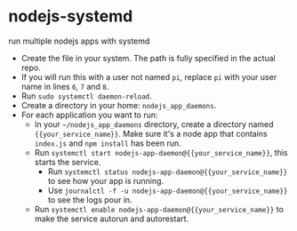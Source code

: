 # nodejs-systemd
run multiple nodejs apps with systemd

* Create the file in your system. The path is fully specified in the actual repo.
* If you will run this with a user not named `pi`, replace `pi` with your user name in lines `6`, `7` and `8`.
* Run `sudo systemctl daemon-reload`.
* Create a directory in your home: `nodejs_app_daemons`.
* For each application you want to run: 
  * In your `~/nodejs_app_daemons` directory, create a directory named `{{your_service_name}}`. Make sure it's a node app that contains `index.js` and `npm install` has been run.
  * Run `systemctl start nodejs-app-daemon@{{your_service_name}}`, this starts the service.
    * Run `systemctl status nodejs-app-daemon@{{your_service_name}}` to see how your app is running.
    * Use `journalctl -f -u nodejs-app-daemon@{{your_service_name}}` to see the logs pour in.
  * Run `systemctl enable nodejs-app-daemon@{{your_service_name}}` to make the service autorun and autorestart.
